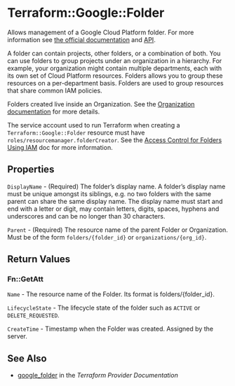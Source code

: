 # Terraform::Google::Folder

Allows management of a Google Cloud Platform folder. For more information see 
[the official documentation](https://cloud.google.com/resource-manager/docs/creating-managing-folders)
and 
[API](https://cloud.google.com/resource-manager/reference/rest/v2/folders).

A folder can contain projects, other folders, or a combination of both. You can use folders to group projects under an organization in a hierarchy. For example, your organization might contain multiple departments, each with its own set of Cloud Platform resources. Folders allows you to group these resources on a per-department basis. Folders are used to group resources that share common IAM policies.

Folders created live inside an Organization. See the [Organization documentation](https://cloud.google.com/resource-manager/docs/quickstarts) for more details.

The service account used to run Terraform when creating a `Terraform::Google::Folder`
resource must have `roles/resourcemanager.folderCreator`. See the
[Access Control for Folders Using IAM](https://cloud.google.com/resource-manager/docs/access-control-folders)
doc for more information.

## Properties

`DisplayName` - (Required) The folder’s display name. A folder’s display name must be unique amongst its siblings, e.g. no two folders with the same parent can share the same display name. The display name must start and end with a letter or digit, may contain letters, digits, spaces, hyphens and underscores and can be no longer than 30 characters.

`Parent` - (Required) The resource name of the parent Folder or Organization. Must be of the form `folders/{folder_id}` or `organizations/{org_id}`.


## Return Values

### Fn::GetAtt

`Name` - The resource name of the Folder. Its format is folders/{folder_id}.

`LifecycleState` - The lifecycle state of the folder such as `ACTIVE` or `DELETE_REQUESTED`.

`CreateTime` - Timestamp when the Folder was created. Assigned by the server.

## See Also

* [google_folder](https://www.terraform.io/docs/providers/google/r/folder.html) in the _Terraform Provider Documentation_